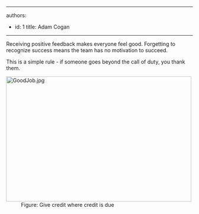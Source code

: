 

---
authors:
  - id: 1
    title: Adam Cogan
---




<span class='intro'> <p class="ssw15-rteElement-P">​Receiving positive feedback makes everyone feel good. Forgetting to recognize success
                    means the team has no motivation to succeed.
                <br></p> </span>

<p> This is a simple rule - if someone goes beyond the call of duty, you thank them.​​​<br></p><dl class="image"><dt><img src="/PublishingImages/GoodJob.jpg" alt="GoodJob.jpg" style="width&#58;500px;height&#58;337px;" /></dt><dd>Figure&#58; Give credit whe​​re credit is due​</dd></dl>


